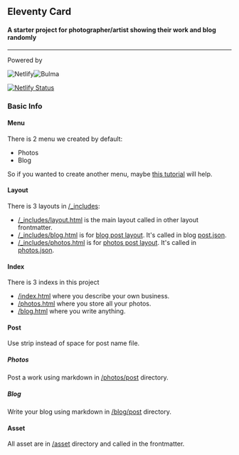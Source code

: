 ## Eleventy Card
#### A starter project for photographer/artist showing their work and blog randomly
---

Powered by

![Netlify](https://img.shields.io/badge/netlify-%23000000.svg?style=for-the-badge&logo=netlify&logoColor=#00C7B7)![Bulma](https://img.shields.io/badge/bulma-00D0B1?style=for-the-badge&logo=bulma&logoColor=white)

[![Netlify Status](https://api.netlify.com/api/v1/badges/d32e682c-0084-4b0e-96e3-286b816a5033/deploy-status)](https://app.netlify.com/sites/eleventy-card/deploys)

### Basic Info
#### Menu
There is 2 menu we created by default:
- Photos
- Blog

So if you wanted to create another menu, maybe [this tutorial](https://www.youtube.com/watch?v=kzf9A9tkkl4) will help.
#### Layout
There is 3 layouts in [/_includes](/_includes/):
- [/_includes/layout.html](/_includes/layout.html) is the main layout called in other layout frontmatter.
- [/_includes/blog.html](/_includes/blog.html) is for [blog post layout](/blog/posts/). It's called in blog [post.json](/blog/posts/posts.json).
- [/_includes/photos.html](/_includes/photos.html) is for [photos post layout](/photos/). It's called in [photos.json](/photos/photos.json).
#### Index
There is 3 indexs in this project
- [/index.html](/index.html) where you describe your own business.
- [/photos.html](/photos.html) where you store all your photos.
- [/blog.html](/blog.html) where you write anything.
#### Post
Use strip instead of space for post name file.
##### Photos
Post a work using markdown in [/photos/post](/photos/post/) directory.
##### Blog
Write your blog using markdown in [/blog/post](/blog/posts/) directory.
#### Asset
All asset are in [/asset](/asset/) directory and called in the frontmatter.
